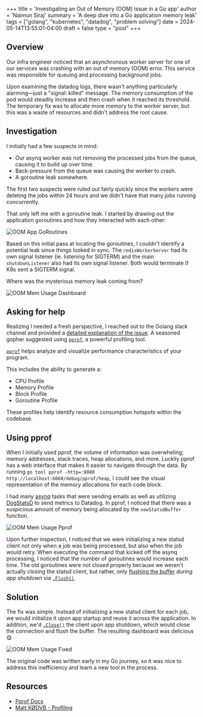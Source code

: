 +++
title = 'Investigating an Out of Memory (OOM) issue in a Go app'
author = 'Naimun Siraj'
summary = 'A deep dive into a Go application memory leak'
tags = ["golang", "kubernetes", "datadog", "problem solving"]
date = 2024-05-14T13:55:01-04:00
draft = false
type = "post"
+++


## Overview

Our infra engineer noticed that an asynchronous worker server for one of our services was crashing with an out of memory (OOM) error. This service was responsible for queuing and processing background jobs. 

Upon examining the datadog logs, there wasn't anything particularly alarming—just a "signal: killed" message. The memory consumption of the pod would steadily increase and then crash when it reached its threshold. The temporary fix was to allocate more memory to the worker server, but this was a waste of resources and didn't address the root cause.

## Investigation

I initially had a few suspects in mind:

- Our asynq worker was not removing the processed jobs from the queue, causing it to build up over time.
- Back-pressure from the queue was causing the worker to crash.
- A goroutine leak somewhere.

The first two suspects were ruled out fairly quickly since the workers were deleting the jobs within 24 hours and we didn't have that many jobs running concurrently.

That only left me with a goroutine leak. I started by drawing out the application goroutines and how they interacted with each other:

![OOM App GoRoutines](/images/oom_post/oom_app_goroutines.jpeg)

Based on this initial pass at locating the goroutines, I couldn't identify a potential leak since things looked in sync. The `redisWorkerServer` had its own signal listener (ie. listening for SIGTERM) and the main `shutdownListener` also had its own signal listener. Both would terminate if K8s sent a SIGTERM signal.

Where was the mysterious memory leak coming from?

![OOM Mem Usage Dashboard](/images/oom_post/oom_mem_usage_dashboard.jpeg)

## Asking for help

Realizing I needed a fresh perspective, I reached out to the Golang slack channel and provided a [detailed explanation of the issue](https://gophers.slack.com/archives/C02A8LZKT/p1713896332595689). A seasoned gopher suggested using [`pprof`](https://github.com/google/pprof), a powerful profiling tool.

[`pprof`](https://github.com/google/pprof) helps analyze and visualize performance characteristics of your program.

This includes the ability to generate a:
- CPU Profile
- Memory Profile
- Block Profile
- Goroutine Profile

These profiles help identify resource consumption hotspots within the codebase.

## Using pprof

When I initially used pprof, the volume of information was overwheling; memory addresses, stack traces, heap allocations, and more. Luckily pprof has a web interface that makes it easier to navigate through the data. By running `go tool pprof -http=:8080 http://localhost:6060/debug/pprof/heap`, I could see the visual representation of the memory allocations for each code block.

I had many [asynq](https://github.com/hibiken/asynq) tasks that were sending emails as well as utilizing [DogStatsD](https://docs.datadoghq.com/developers/dogstatsd/?code-lang=go&tab=hostagent) to send metrics to Datadog. In pprof, I noticed that there was a suspicious amount of memory being allocated by the `newStatsdBuffer` function. 

![OOM Mem Usage Pprof](/images/oom_post/oom_mem_profile.jpeg)

Upon further inspection, I noticed that we were initializing a new statsd client not only when a job was being processed, but also when the job would retry. When executing the command that kicked off the asynq processing, I noticed that the number of goroutines would increase each time. The old goroutines were not closed properly because we weren't actually closing the statsd client, but rather, only [flushing the buffer](https://stackoverflow.com/a/15042890/24510649) *during app shutdown* via [`.Flush()`](https://github.com/DataDog/datadog-go/blob/master/statsd/statsd.go#L565).

## Solution

The fix was simple. Instead of initializing a new statsd client for each job, we would initialize it upon app startup and reuse it across the application. In addition, we'd [`.Close()`](https://github.com/DataDog/datadog-go/blob/master/statsd/statsd.go#L838) the client upon app shutdown, which would close the connection and flush the buffer. The resulting dashboard was delicious 😋

![OOM Mem Usage Fixed](/images/oom_post/oom_conclusion.jpeg)

The original code was written early in my Go journey, so it was nice to address this inefficiency and learn a new tool in the process.

## Resources

- [Pprof Docs](https://github.com/google/pprof)
- [Matt KØDVB - Profiling](https://www.youtube.com/watch?v=MDB2x1Di5uM&pp=ygURcHByb2YgbWF0dCBnb2xhbmc%3D)